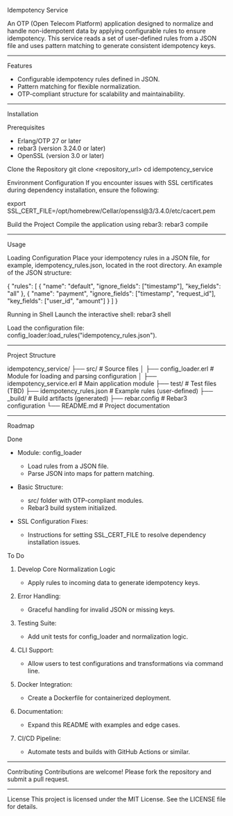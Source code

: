 Idempotency Service

An OTP (Open Telecom Platform) application designed to normalize and handle non-idempotent data by applying configurable rules to ensure idempotency. This service reads a set of user-defined rules from a JSON file and uses pattern matching to generate consistent idempotency keys.

---

Features
- Configurable idempotency rules defined in JSON.
- Pattern matching for flexible normalization.
- OTP-compliant structure for scalability and maintainability.

---

Installation

Prerequisites
- Erlang/OTP 27 or later
- rebar3 (version 3.24.0 or later)
- OpenSSL (version 3.0 or later)

Clone the Repository
git clone <repository_url>
cd idempotency_service

Environment Configuration
If you encounter issues with SSL certificates during dependency installation, ensure the following:

export SSL_CERT_FILE=/opt/homebrew/Cellar/openssl@3/3.4.0/etc/cacert.pem

Build the Project
Compile the application using rebar3:
rebar3 compile

---

Usage

Loading Configuration
Place your idempotency rules in a JSON file, for example, idempotency_rules.json, located in the root directory. An example of the JSON structure:

{
  "rules": [
    {
      "name": "default",
      "ignore_fields": ["timestamp"],
      "key_fields": "all"
    },
    {
      "name": "payment",
      "ignore_fields": ["timestamp", "request_id"],
      "key_fields": ["user_id", "amount"]
    }
  ]
}

Running in Shell
Launch the interactive shell:
rebar3 shell

Load the configuration file:
config_loader:load_rules("idempotency_rules.json").

---

Project Structure

idempotency_service/
├── src/                       # Source files
│   ├── config_loader.erl      # Module for loading and parsing configuration
│   ├── idempotency_service.erl # Main application module
├── test/                      # Test files (TBD)
├── idempotency_rules.json     # Example rules (user-defined)
├── _build/                    # Build artifacts (generated)
├── rebar.config               # Rebar3 configuration
└── README.md                  # Project documentation

---

Roadmap

Done
- Module: config_loader
  - Load rules from a JSON file.
  - Parse JSON into maps for pattern matching.

- Basic Structure:
  - src/ folder with OTP-compliant modules.
  - Rebar3 build system initialized.

- SSL Configuration Fixes:
  - Instructions for setting SSL_CERT_FILE to resolve dependency installation issues.

To Do
1. Develop Core Normalization Logic
   - Apply rules to incoming data to generate idempotency keys.

2. Error Handling:
   - Graceful handling for invalid JSON or missing keys.

3. Testing Suite:
   - Add unit tests for config_loader and normalization logic.

4. CLI Support:
   - Allow users to test configurations and transformations via command line.

5. Docker Integration:
   - Create a Dockerfile for containerized deployment.

6. Documentation:
   - Expand this README with examples and edge cases.

7. CI/CD Pipeline:
   - Automate tests and builds with GitHub Actions or similar.

---

Contributing
Contributions are welcome! Please fork the repository and submit a pull request.

---

License
This project is licensed under the MIT License. See the LICENSE file for details.

